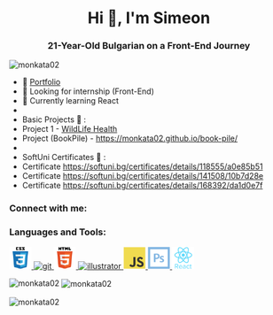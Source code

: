 <h1 align="center">Hi 👋, I'm Simeon</h1>
<h3 align="center">21-Year-Old Bulgarian on a Front-End Journey</h3>

<p align="left"> <img src="https://komarev.com/ghpvc/?username=monkata02&label=Profile%20views&color=0e75b6&style=flat" alt="monkata02" /> </p>

- :page_facing_up: [Portfolio](https://monkata02.github.io/)
- 🔭 Looking for internship (Front-End)
- 🌱 Currently learning React
- 
- Basic Projects :memo: :
- Project 1 - [WildLife Health](https://monkata02.github.io/wildlife-health/)
- Project (BookPile) - <a href="https://monkata02.github.io/book-pile/" target="_blank" rel="noopener noreferrer">https://monkata02.github.io/book-pile/</a>
- 
- SoftUni Certificates :pushpin: :
- Certificate <a href="https://softuni.bg/certificates/details/118555/a0e85b51" target="_blank" rel="noopener noreferrer">https://softuni.bg/certificates/details/118555/a0e85b51</a>
- Certificate <a href="https://softuni.bg/certificates/details/141508/10b7d28e" target="_blank" rel="noopener noreferrer">https://softuni.bg/certificates/details/141508/10b7d28e</a>
- Certificate <a href="https://softuni.bg/certificates/details/168392/da1d0e7f" target="_blank" rel="noopener noreferrer">https://softuni.bg/certificates/details/168392/da1d0e7f</a>

<h3 align="left">Connect with me:</h3>
<p align="left">
</p>

<h3 align="left">Languages and Tools:</h3>
<p align="left"> <a href="https://www.w3schools.com/css/" target="_blank" rel="noreferrer"> <img src="https://raw.githubusercontent.com/devicons/devicon/master/icons/css3/css3-original-wordmark.svg" alt="css3" width="40" height="40"/> </a> <a href="https://git-scm.com/" target="_blank" rel="noreferrer"> <img src="https://www.vectorlogo.zone/logos/git-scm/git-scm-icon.svg" alt="git" width="40" height="40"/> </a> <a href="https://www.w3.org/html/" target="_blank" rel="noreferrer"> <img src="https://raw.githubusercontent.com/devicons/devicon/master/icons/html5/html5-original-wordmark.svg" alt="html5" width="40" height="40"/> </a> <a href="https://www.adobe.com/in/products/illustrator.html" target="_blank" rel="noreferrer"> <img src="https://www.vectorlogo.zone/logos/adobe_illustrator/adobe_illustrator-icon.svg" alt="illustrator" width="40" height="40"/> </a> <a href="https://developer.mozilla.org/en-US/docs/Web/JavaScript" target="_blank" rel="noreferrer"> <img src="https://raw.githubusercontent.com/devicons/devicon/master/icons/javascript/javascript-original.svg" alt="javascript" width="40" height="40"/> </a> <a href="https://www.photoshop.com/en" target="_blank" rel="noreferrer"> <img src="https://raw.githubusercontent.com/devicons/devicon/master/icons/photoshop/photoshop-line.svg" alt="photoshop" width="40" height="40"/> </a> <a href="https://reactjs.org/" target="_blank" rel="noreferrer"> <img src="https://raw.githubusercontent.com/devicons/devicon/master/icons/react/react-original-wordmark.svg" alt="react" width="40" height="40"/> </a> </p>

<p><img align="left" src="https://github-readme-stats.vercel.app/api/top-langs?username=monkata02&show_icons=true&locale=en&layout=compact" alt="monkata02" /></p>

<p>&nbsp;<img align="center" src="https://github-readme-stats.vercel.app/api?username=monkata02&show_icons=true&locale=en" alt="monkata02" /></p>

<p><img align="center" src="https://github-readme-streak-stats.herokuapp.com/?user=monkata02&" alt="monkata02" /></p>
